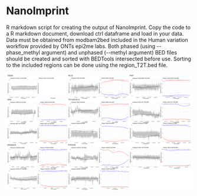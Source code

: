 # NanoImprint

R markdown script for creating the output of NanoImprint. Copy the code to a R markdown document, download ctrl dataframe and load in your data. Data must be obtained from modbam2bed included in the Human variation workflow provided by ONTs epi2me labs. Both phased (using --phase_methyl argument) and unphased (--methyl argument) BED files should be created and sorted with BEDTools intersected before use. Sorting to the included regions can be done using the region_T2T.bed file. 

![Alt text](https://github.com/carolinehey/NanoImprint/blob/main/all_plots.PNG)
